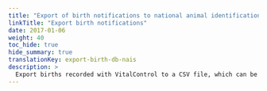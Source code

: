 ```yaml
---
title: "Export of birth notifications to national animal identification service"
linkTitle: "Export birth notifications"
date: 2017-01-06
weight: 40
toc_hide: true
hide_summary: true
translationKey: export-birth-db-nais
description: >
  Export births recorded with VitalControl to a CSV file, which can be used for mass reporting of recorded births to national animal identification service.
---
```

